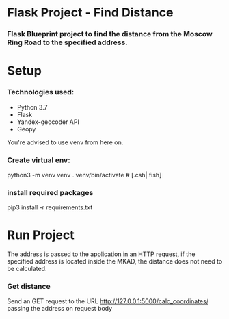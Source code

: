 # Flask Project - Find Distance
### Flask Blueprint project to find the distance from the Moscow Ring Road to the specified address. 


# Setup

### Technologies used:

+ Python 3.7
+ Flask
+ Yandex-geocoder API
+ Geopy

You're advised to use venv from here on.

### Create virtual env:

python3 -m venv venv
. venv/bin/activate  # [.csh|.fish]

### install required packages
pip3 install -r requirements.txt

# Run Project

The address is passed to the application in an HTTP request, 
if the specified address is located inside the MKAD, the distance does not need to be calculated.

### Get distance

Send an GET request to the URL http://127.0.0.1:5000/calc_coordinates/ passing the address on request body
